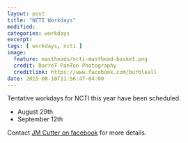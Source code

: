 ```yaml
---
layout: post
title: "NCTI Workdays"
modified:
categories: workdays
excerpt:
tags: [ workdays, ncti ]
image:
  feature: mastheads/ncti-masthead-basket.png
  credit: BarreŦ PanŦon Photography
  creditlink: https://www.facebook.com/burbleall
date: 2015-08-10T11:56:47-04:00
---
```


Tentative workdays for NCTI this year have been scheduled.

* August 29th
* September 12th

Contact [JM Cutter on facebook](https://www.facebook.com/jm.cutters) for more details.


